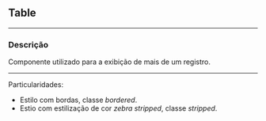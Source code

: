 ## Table
---
### Descrição
Componente utilizado para a exibição de mais de um registro.

---
Particularidades:
- Estilo com bordas, classe *bordered*.
- Estio com estilização de cor *zebra stripped*, classe *stripped*.
